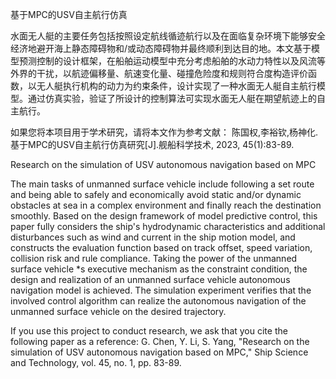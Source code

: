 基于MPC的USV自主航行仿真

水面无人艇的主要任务包括按照设定航线循迹航行以及在面临复杂环境下能够安全经济地避开海上静态障碍物和/或动态障碍物并最终顺利到达目的地。本文基于模型预测控制的设计框架，在船舶运动模型中充分考虑船舶的水动力特性以及风流等外界的干扰，以航迹偏移量、航速变化量、碰撞危险度和规则符合度构造评价函数，以无人艇执行机构的动力为约束条件，设计实现了一种水面无人艇自主航行模型。通过仿真实验，验证了所设计的控制算法可实现水面无人艇在期望航迹上的自主航行。


如果您将本项目用于学术研究，请将本文作为参考文献：
陈国权,李裕钦,杨神化.基于MPC的USV自主航行仿真研究[J].舰船科学技术, 2023, 45(1):83-89.


Research on the simulation of USV autonomous navigation based on MPC

 The main tasks of unmanned surface vehicle include following a set route and being able to safely and economically avoid static and/or dynamic obstacles at sea in a complex environment and finally reach the destination smoothly. Based on the design framework of model predictive control, this paper fully considers the ship's hydrodynamic characteristics and additional disturbances such as wind and current in the ship motion model, and constructs the evaluation function based on track offset, speed variation, collision risk and rule compliance. Taking the power of the unmanned surface vehicle *s executive mechanism as the constraint condition, the design and realization of an unmanned surface vehicle autonomous navigation model is achieved. The simulation experiment verifies that the involved control algorithm can realize the autonomous navigation of the unmanned surface vehicle on the desired trajectory.



If you use this project to conduct research, we ask that you cite the following paper as a reference:
G. Chen, Y. Li, S. Yang, "Research on the simulation of USV autonomous navigation based on MPC," Ship Science and Technology, vol. 45, no. 1, pp. 83-89.
